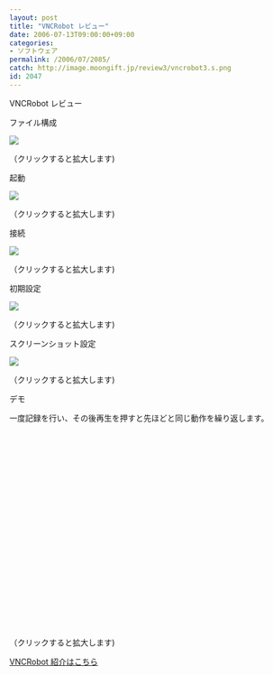 ```yaml
---
layout: post
title: "VNCRobot レビュー"
date: 2006-07-13T09:00:00+09:00
categories:
- ソフトウェア
permalink: /2006/07/2085/
catch: http://image.moongift.jp/review3/vncrobot3.s.png
id: 2047
---
```

VNCRobot レビュー  
<!--more-->

ファイル構成

  

[![](http://image.moongift.jp/review3/vncrobot1.s.png)](http://image.moongift.jp/review3/vncrobot1.png)  
  
（クリックすると拡大します)

  

起動

  

[![](http://image.moongift.jp/review3/vncrobot2.s.png)](http://image.moongift.jp/review3/vncrobot2.png)  
  
（クリックすると拡大します)

  

接続

  

[![](http://image.moongift.jp/review3/vncrobot3.s.png)](http://image.moongift.jp/review3/vncrobot3.png)  
  
（クリックすると拡大します)

  

初期設定

  

[![](http://image.moongift.jp/review3/vncrobot4.s.png)](http://image.moongift.jp/review3/vncrobot4.png)  
  
（クリックすると拡大します)

  

スクリーンショット設定

  

  

[![](http://image.moongift.jp/review3/vncrobot5.s.png)](http://image.moongift.jp/review3/vncrobot5.png)  
  
（クリックすると拡大します)

  

デモ

  

一度記録を行い、その後再生を押すと先ほどと同じ動作を繰り返します。

  

<object width="425" height="350"><param name="movie" value="http://www.youtube.com/v/lWc_g2JfnjE">
<embed src="http://www.youtube.com/v/lWc_g2JfnjE" type="application/x-shockwave-flash" width="600" height="350"></embed></object>  
  
（クリックすると拡大します)

  

[VNCRobot 紹介はこちら](http://fw.moongift.jp/intro/i-2082.html)

